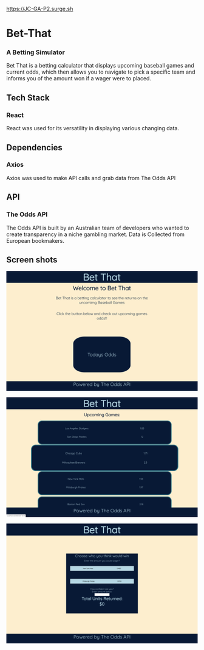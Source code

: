 https://JC-GA-P2.surge.sh

# Bet-That

### A Betting Simulator

Bet That is a betting calculator that displays upcoming baseball games and current odds, which then allows you to navigate to pick a specific team and informs you of the amount won if a wager were to placed.

## Tech Stack

### React

React was used for its versatility in displaying various changing data.

## Dependencies

### Axios

Axios was used to make API calls and grab data from The Odds API

## API

### The Odds API

The Odds API is built by an Australian team of developers who wanted to create transparency in a niche gambling market.
Data is Collected from European bookmakers.

## Screen shots
![home](https://github.com/Jcillo507/Bet-That/blob/feature/bet-that/Home.png)

![list](https://github.com/Jcillo507/Bet-That/blob/feature/bet-that/List.png)

![game](https://github.com/Jcillo507/Bet-That/blob/feature/bet-that/Game.png)

